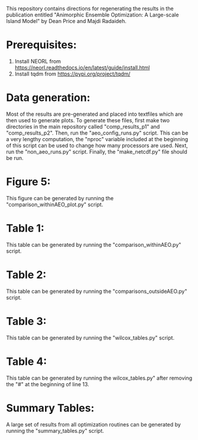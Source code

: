 This repository contains directions for regenerating the results in the publication entitled "Animorphic 
Ensemble Optimization: A Large-scale Island Model" by Dean Price and Majdi Radaideh.

# Prerequisites:
1. Install NEORL from https://neorl.readthedocs.io/en/latest/guide/install.html
2. Install tqdm from https://pypi.org/project/tqdm/

# Data generation:
Most of the results are pre-generated and placed into textfiles which are then used to generate plots. To generate these 
files, first make two directories in the main repository called "comp_results_p1" and "comp_results_p2". Then, run the 
"aeo_config_runs.py" script. This can be a very lengthy computation, the "nproc" variable included at the beginning of 
this script can be used to change how many processors are used. Next, run the "non_aeo_runs.py" script. Finally, the 
"make_netcdf.py" file should be run.

# Figure 5:
This figure can be generated by running the "comparison_withinAEO_plot.py" script.

# Table 1:
This table can be generated by running the "comparison_withinAEO.py" script.

# Table 2:
This table can be generated by running the "comparisons_outsideAEO.py" script.

# Table 3:
This table can be generated by running the "wilcox_tables.py" script.

# Table 4:
This table can be generated by running the wilcox_tables.py" after removing the "#" at the beginning of line 13.

# Summary Tables:
A large set of results from all optimization routines can be generated by running the "summary_tables.py" script.
